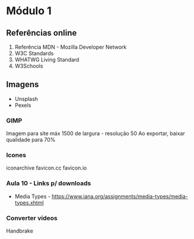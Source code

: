 # Módulo 1

## Referências online

1. Referência MDN - Mozilla Developer Network
2. W3C Standards
3. WHATWG Living Standard
4. W3Schools


## Imagens

- Unsplash
- Pexels

### GIMP

Imagem para site máx 1500 de largura - resolução 50
Ao exportar, baixar qualidade para 70%

### Icones

iconarchive
favicon.cc
favicon.io

### Aula 10 - Links p/ downloads

 - Media Types - https://www.iana.org/assignments/media-types/media-types.xhtml


 ### Converter vídeos

 Handbrake

 



